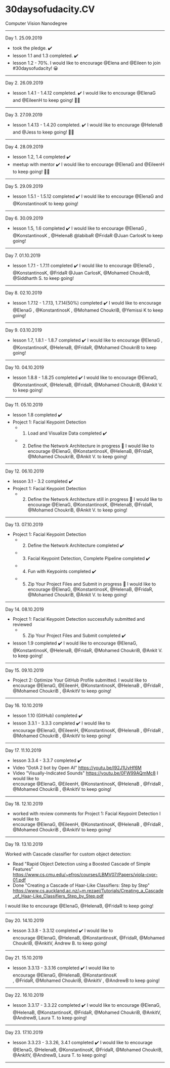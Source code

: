 # 30daysofudacity.CV
Computer Vision Nanodegree

---------------------------------
Day 1. 25.09.2019
- took the pledge. ✔️
- lesson 1.1 and 1.3 completed. ✔️
- lesson 1.2 - 70%.
I would like to encourage @Elena and @Eileen to join #30daysofudacity! 😀
---------------------------------
Day 2. 26.09.2019
- lesson 1.4.1 - 1.4.12 completed. ✔️
I would like to encourage @ElenaG and @EileenH to keep going! 👩‍💻
---------------------------------
Day 3. 27.09.2019
- lesson 1.4.13 - 1.4.20 completed. ✔️
I would like to encourage @HelenaB and @Jess to keep going! 👩‍💻
---------------------------------
Day 4. 28.09.2019
- lesson 1.2, 1.4 completed ✔️
- meetup with mentor ✔️
I would like to encourage @ElenaG and @EileenH to keep going! 👩‍💻
---------------------------------
Day 5. 29.09.2019
- lesson 1.5.1 - 1.5.12 completed ✔️
I would like to encourage @ElenaG and @KonstantinosK to keep going!
---------------------------------
Day 6. 30.09.2019
- lesson 1.5, 1.6 completed ✔️
I would like to encourage @ElenaG , @KonstantinosK , @HelenaB  @labibaR  @FridaR  @Juan CarlosK  to keep going!
---------------------------------
Day 7. 01.10.2019
- lesson 1.7.1 - 1.7.11 completed ✔️
I would like to encourage @ElenaG , @KonstantinosK, @FridaR  @Juan CarlosK, @Mohamed ChoukriB, @Siddharth S. to keep going!
---------------------------------
Day 8. 02.10.2019
- lesson 1.7.12 - 1.7.13, 1.7.14(50%) completed ✔️
I would like to encourage @ElenaG , @KonstantinosK , @Mohamed ChoukriB, @Yemissi K to keep going!
---------------------------------
Day 9. 03.10.2019
- lesson 1.7, 1.8.1 - 1.8.7 completed ✔️
I would like to encourage @ElenaG , @KonstantinosK, @HelenaB, @FridaR, @Mohamed ChoukriB to keep going!
---------------------------------
Day 10. 04.10.2019
- lesson 1.8.8 - 1.8.25 completed ✔️
I would like to encourage @ElenaG, @KonstantinosK, @HelenaB, @FridaR, @Mohamed ChoukriB, @Ankit V. to keep going!
---------------------------------
Day 11. 05.10.2019
- lesson 1.8 completed  ✔️ 
- Project 1: Facial Keypoint Detection
  - 1. Load and Visualize Data completed  ✔️ 
  - 2. Define the Network Architecture in progress 🚧 
I would like to encourage @ElenaG, @KonstantinosK, @HelenaB, @FridaR, @Mohamed ChoukriB, @Ankit V. to keep going!
---------------------------------
Day 12. 06.10.2019
- lesson 3.1 - 3.2 completed  ✔️ 
- Project 1: Facial Keypoint Detection
  - 2. Define the Network Architecture still in progress 🚧 
I would like to encourage @ElenaG, @KonstantinosK, @HelenaB, @FridaR, @Mohamed ChoukriB, @Ankit V. to keep going!
---------------------------------
Day 13. 07.10.2019
- Project 1: Facial Keypoint Detection
  - 2. Define the Network Architecture completed ✔️
  - 3. Facial Keypoint Detection, Complete Pipeline completed ✔️ 
  - 4. Fun with Keypoints completed ✔️ 
  - 5. Zip Your Project Files and Submit in progress 🚧 
I would like to encourage @ElenaG, @KonstantinosK, @HelenaB, @FridaR, @Mohamed ChoukriB, @Ankit V. to keep going!
---------------------------------
Day 14. 08.10.2019
- Project 1: Facial Keypoint Detection successfully submitted and reviewed
  - 5. Zip Your Project Files and Submit completed ✔️  
 - lesson 1.9 completed  ✔️ 
I would like to encourage @ElenaG, @KonstantinosK, @HelenaB, @FridaR, @Mohamed ChoukriB, @Ankit V. to keep going!
---------------------------------
Day 15. 09.10.2019
- Project 2: Optimize Your GitHub Profile submitted.
I would like to encourage @ElenaG, @EileenH, @KonstantinosK, @HelenaB , @FridaR , @Mohamed ChoukriB , @AnkitV to keep going!
---------------------------------
Day 16. 10.10.2019
- lesson 1.10 (GitHub) completed  ✔️ 
- lesson 3.3.1 - 3.3.3 completed  ✔️ 
I would like to encourage @ElenaG, @EileenH, @KonstantinosK, @HelenaB , @FridaR , @Mohamed ChoukriB , @AnkitV to keep going!
---------------------------------
Day 17. 11.10.2019
- lesson 3.3.4 - 3.3.7 completed  ✔️ 
- Video "DotA 2 bot by Open AI" https://youtu.be/l92J1UvHf6M
- Video "Visually-Indicated Sounds" https://youtu.be/0FW99AQmMc8
I would like to encourage @ElenaG, @EileenH, @KonstantinosK, @HelenaB , @FridaR , @Mohamed ChoukriB , @AnkitV to keep going!
---------------------------------
Day 18. 12.10.2019
- worked with review comments for Project 1: Facial Keypoint Detection 
I would like to encourage @ElenaG, @EileenH, @KonstantinosK, @HelenaB , @FridaR , @Mohamed ChoukriB , @AnkitV to keep going!
---------------------------------
Day 19. 13.10.2019

Worked with Cascade classifier for custom object detection:

- Read "Rapid Object Detection using a Boosted Cascade of Simple Features" https://www.cs.cmu.edu/~efros/courses/LBMV07/Papers/viola-cvpr-01.pdf
- Done "Creating a Cascade of Haar-Like Classifiers: Step by Step" https://www.cs.auckland.ac.nz/~m.rezaei/Tutorials/Creating_a_Cascade_of_Haar-Like_Classifiers_Step_by_Step.pdf

I would like to encourage @ElenaG, @HelenaB, @FridaR to keep going!

---------------------------------
Day 20. 14.10.2019
- lesson 3.3.8 - 3.3.12 completed  ✔️
I would like to encourage @ElenaG, @HelenaB, @KonstantinosK, @FridaR, @Mohamed ChoukriB, @AnkitV, Andrew B. to keep going!
---------------------------------
Day 21. 15.10.2019
- lesson 3.3.13 - 3.3.16 completed  ✔️
I would like to encourage @ElenaG, @HelenaB, @KonstantinosK , @FridaR, @Mohamed ChoukriB, @AnkitV , @AndrewB to keep going!
---------------------------------
Day 22. 16.10.2019
- lesson 3.3.17 - 3.3.22 completed  ✔️
I would like to encourage @ElenaG, @HelenaB, @KonstantinosK, @FridaR, @Mohamed ChoukriB, @AnkitV, @AndrewB, Laura T. to keep going!
---------------------------------
Day 23. 17.10.2019
- lesson 3.3.23 - 3.3.26, 3.4.1 completed  ✔️
I would like to encourage @ElenaG, @HelenaB, @KonstantinosK, @FridaR, @Mohamed ChoukriB, @AnkitV, @AndrewB, Laura T. to keep going!
---------------------------------
